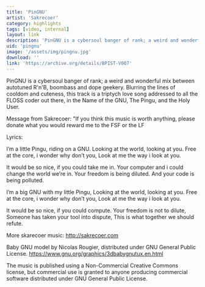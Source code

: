 ```yaml
---
title: 'PinGNU'
artist: 'Sakrecoer'
category: highlights
tags: [video, internal]
layout: link
description: 'PinGNU is a cybersoul banger of rank; a weird and wonderful mix between autotuned R''n''B, boombass and dope geekery. Blurring the lines of cooldom and cuteness, this track is a triptych love song addressed to all the FLOSS coder out there, in the Name of the GNU, The Pingu, and the Holy User.'
uid: 'pingnu'
image: '/assets/img/pingnu.jpg'
download: ''
link: 'https://archive.org/details/BPIST-V007'
---
```

PinGNU is a cybersoul banger of rank; a weird and wonderful mix between autotuned R'n'B, boombass and dope geekery. Blurring the lines of cooldom and cuteness, this track is a triptych love song addressed to all the FLOSS coder out there, in the Name of the GNU, The Pingu, and the Holy User.

Message from Sakrecoer: "If you think this music is worth anything, please donate what you would reward me to the FSF or the LF

Lyrics:

I’m a little Pingu, riding on a GNU.
Looking at the world, looking at you.
Free at the core, i wonder why don’t you,
Look at me the way i look at you.

It would be so nice,
if you could take me in.
Your computer and i could change the world we’re in.
Your freedom is being diluted.
And your code is being polluted.

I’m a big GNU with my little Pingu,
Looking at the world, looking at you.
Free at the core, i wonder why don’t you,
Look at me the way i look at you.

It would be so nice,
if you could compute.
Your freedom is not to dilute,
Someone has taken your tool into dispute,
This is what together we should refute.

More skarecoer music: http://sakrecoer.com


Baby GNU model by Nicolas Rougier, distributed under GNU General Public License.
https://www.gnu.org/graphics/3dbabygnutux.en.html

The music is published using a Non-Commercial Creative Commons license, but commercial use is granted to anyone producing commercial software distributed under GNU General Public License. 